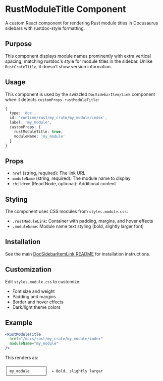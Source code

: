 # RustModuleTitle Component

A custom React component for rendering Rust module titles in Docusaurus sidebars with rustdoc-style formatting.

## Purpose

This component displays module names prominently with extra vertical spacing, matching rustdoc's style for module titles in the sidebar. Unlike `RustCrateTitle`, it doesn't show version information.

## Usage

This component is used by the swizzled `DocSidebarItem/Link` component when it detects `customProps.rustModuleTitle`:

```typescript
{
  type: 'doc',
  id: 'runtime/rust/my_crate/my_module/index',
  label: 'my_module',
  customProps: {
    rustModuleTitle: true,
    moduleName: 'my_module'
  }
}
```

## Props

- `href` (string, required): The link URL
- `moduleName` (string, required): The module name to display
- `children` (ReactNode, optional): Additional content

## Styling

The component uses CSS modules from `styles.module.css`:

- `.rustModuleLink`: Container with padding, margins, and hover effects
- `.moduleName`: Module name text styling (bold, slightly larger font)

## Installation

See the main [DocSidebarItemLink README](../DocSidebarItemLink/README.md) for installation instructions.

## Customization

Edit `styles.module.css` to customize:
- Font size and weight
- Padding and margins
- Border and hover effects
- Dark/light theme colors

## Example

```jsx
<RustModuleTitle
  href="/docs/rust/my_crate/my_module/index"
  moduleName="my_module"
/>
```

This renders as:

```
┌─────────────────┐
│ my_module       │  ← Bold, slightly larger
└─────────────────┘
```
